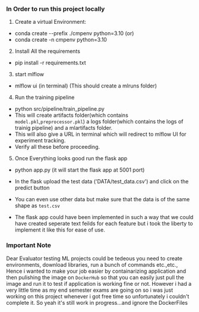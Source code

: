 ### In Order to run this project locally

1. Create a virtual Environment:
- conda create --prefix ./cmpenv python=3.10 (or)
- conda create -n cmpenv python=3.10

2. Install All the requirements
- pip install -r requirements.txt

3. start mlflow
- mlflow ui (in terminal) (This should create a mlruns folder)

4. Run the training pipeline 
- python src/pipeline/train_pipeline.py
- This will create artifacts folder(which contains `model.pkl`,`preprocessor.pkl`) a logs folder(which contains the logs of trainig pipeline) and a mlartifacts folder.
- This will also give a URL in terminal which will redirect to mlflow UI for experiment tracking.
- Verify all these before proceeding.

5. Once Everything looks good run the flask app
- python app.py (it will start the flask app at 5001 port)

- In the flask upload the test data ('DATA/test_data.csv') and click on the predict button

- You can even use other data but make sure that the data is of the same shape as `test.csv`

- The flask app could have been implemented in such a way that we could have created seperate text feilds for each feature but i took the liberty to implement it like this for ease of use.


### Important Note
Dear Evaluator testing ML projects could be tedeous you need to create environments, download libraries, run a bunch of commands etc.,etc., Hence i wanted to make your job easier by containarizing application and then pulishing the image on `DockerHub` so that you can easily just pull the image and run it to test if application is working fine or not. However i had a very little time as my end semester exams are going on so i was just working on this project whenever i got free time so unfortunately i couldn't complete it. So yeah it's still work in progress...and ignore the DockerFiles 